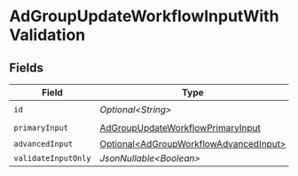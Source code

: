 # AdGroupUpdateWorkflowInputWithValidation


## Fields

| Field                                                                                              | Type                                                                                               | Required                                                                                           | Description                                                                                        |
| -------------------------------------------------------------------------------------------------- | -------------------------------------------------------------------------------------------------- | -------------------------------------------------------------------------------------------------- | -------------------------------------------------------------------------------------------------- |
| `id`                                                                                               | *Optional\<String>*                                                                                | :heavy_check_mark:                                                                                 | N/A                                                                                                |
| `primaryInput`                                                                                     | [AdGroupUpdateWorkflowPrimaryInput](../../models/components/AdGroupUpdateWorkflowPrimaryInput.md)  | :heavy_check_mark:                                                                                 | N/A                                                                                                |
| `advancedInput`                                                                                    | [Optional\<AdGroupWorkflowAdvancedInput>](../../models/components/AdGroupWorkflowAdvancedInput.md) | :heavy_minus_sign:                                                                                 | N/A                                                                                                |
| `validateInputOnly`                                                                                | *JsonNullable\<Boolean>*                                                                           | :heavy_minus_sign:                                                                                 | N/A                                                                                                |